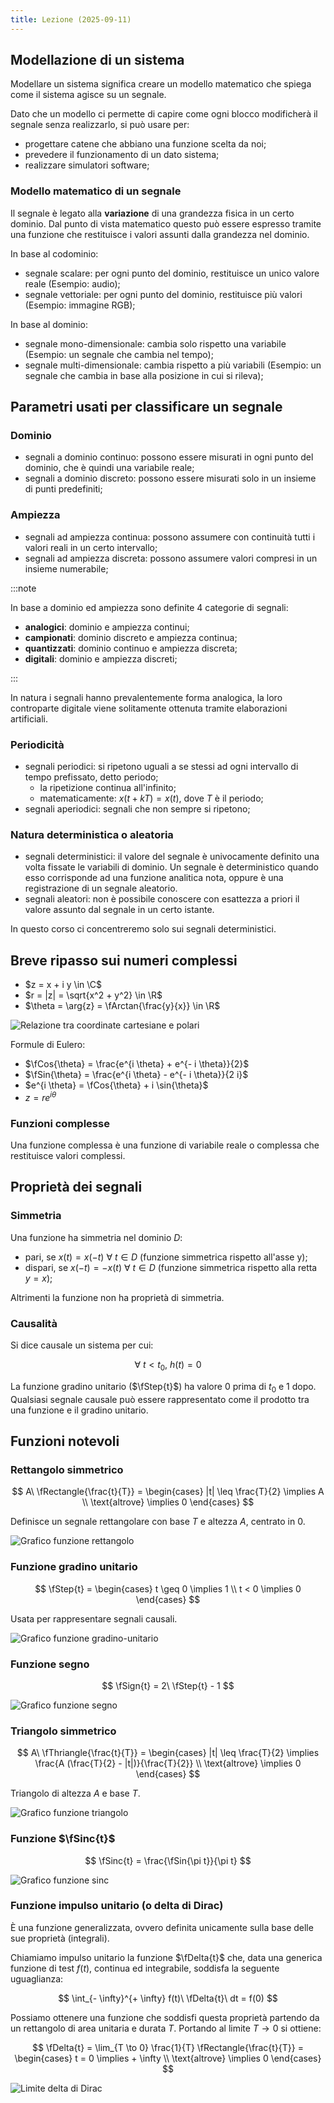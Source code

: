 ```yaml
---
title: Lezione (2025-09-11)
---
```


## Modellazione di un sistema

Modellare un sistema significa creare un modello matematico che spiega come il
sistema agisce su un segnale.

Dato che un modello ci permette di capire come ogni blocco modificherà il
segnale senza realizzarlo, si può usare per:

- progettare catene che abbiano una funzione scelta da noi;
- prevedere il funzionamento di un dato sistema;
- realizzare simulatori software;

### Modello matematico di un segnale

Il segnale è legato alla **variazione** di una grandezza fisica in un certo
dominio. Dal punto di vista matematico questo può essere espresso tramite una
funzione che restituisce i valori assunti dalla grandezza nel dominio.

In base al codominio:

- segnale scalare: per ogni punto del dominio, restituisce un unico valore reale
  (Esempio: audio);
- segnale vettoriale: per ogni punto del dominio, restituisce più valori
  (Esempio: immagine RGB);

In base al dominio:

- segnale mono-dimensionale: cambia solo rispetto una variabile (Esempio: un
  segnale che cambia nel tempo);
- segnale multi-dimensionale: cambia rispetto a più variabili (Esempio: un
  segnale che cambia in base alla posizione in cui si rileva);

## Parametri usati per classificare un segnale

### Dominio

- segnali a dominio continuo: possono essere misurati in ogni punto del dominio,
  che è quindi una variabile reale;
- segnali a dominio discreto: possono essere misurati solo in un insieme di
  punti predefiniti;

### Ampiezza

- segnali ad ampiezza continua: possono assumere con continuità tutti i valori
  reali in un certo intervallo;
- segnali ad ampiezza discreta: possono assumere valori compresi in un insieme
  numerabile;

:::note

In base a dominio ed ampiezza sono definite 4 categorie di segnali:

- **analogici**: dominio e ampiezza continui;
- **campionati**: dominio discreto e ampiezza continua;
- **quantizzati**: dominio continuo e ampiezza discreta;
- **digitali**: dominio e ampiezza discreti;

:::

In natura i segnali hanno prevalentemente forma analogica, la loro controparte
digitale viene solitamente ottenuta tramite elaborazioni artificiali.

### Periodicità

- segnali periodici: si ripetono uguali a se stessi ad ogni intervallo di tempo
  prefissato, detto periodo;
  - la ripetizione continua all'infinito;
  - matematicamente: $x(t + kT) = x(t)$, dove $T$ è il periodo;
- segnali aperiodici: segnali che non sempre si ripetono;

### Natura deterministica o aleatoria

- segnali deterministici: il valore del segnale è univocamente definito una
  volta fissate le variabili di dominio. Un segnale è deterministico quando esso
  corrisponde ad una funzione analitica nota, oppure è una registrazione di un
  segnale aleatorio.
- segnali aleatori: non è possibile conoscere con esattezza a priori il valore
  assunto dal segnale in un certo istante.

In questo corso ci concentreremo solo sui segnali deterministici.

## Breve ripasso sui numeri complessi

- $z = x + i y \in \C$
- $r = |z| = \sqrt{x^2 + y^2} \in \R$
- $\theta = \arg{z} = \fArctan{\frac{y}{x}} \in \R$

![Relazione tra coordinate cartesiane e polari](../../../../../images/conversione-coordinate-numeri-complessi.png)

Formule di Eulero:

- $\fCos{\theta} = \frac{e^{i \theta} + e^{- i \theta}}{2}$
- $\fSin{\theta} = \frac{e^{i \theta} - e^{- i \theta}}{2 i}$
- $e^{i \theta} = \fCos{\theta} + i \sin{\theta}$
- $z = r e^{i \theta}$

### Funzioni complesse

Una funzione complessa è una funzione di variabile reale o complessa che
restituisce valori complessi.

## Proprietà dei segnali

### Simmetria

Una funzione ha simmetria nel dominio $D$:

- pari, se $x(t) = x(-t)\ \forall\ t \in D$ (funzione simmetrica rispetto
  all'asse y);
- dispari, se $x(-t) = -x(t)\ \forall\ t \in D$ (funzione simmetrica rispetto
  alla retta $y = x$);

Altrimenti la funzione non ha proprietà di simmetria.

### Causalità

Si dice causale un sistema per cui:

$$
\forall\ t < t_0,\ h(t) = 0
$$

La funzione gradino unitario ($\fStep{t}$) ha valore $0$ prima di $t_0$ e $1$
dopo. Qualsiasi segnale causale può essere rappresentato come il prodotto tra
una funzione e il gradino unitario.

## Funzioni notevoli

### Rettangolo simmetrico

$$
A\ \fRectangle{\frac{t}{T}} = \begin{cases}
|t| \leq \frac{T}{2} \implies A \\
\text{altrove} \implies 0
\end{cases}
$$

Definisce un segnale rettangolare con base $T$ e altezza $A$, centrato in $0$.

![Grafico funzione rettangolo](../../../../../images/elaborazione-dei-segnali/grafico-funzione-rettangolo.png)

### Funzione gradino unitario

$$
\fStep{t} = \begin{cases}
t \geq 0 \implies 1 \\
t < 0 \implies 0
\end{cases}
$$

Usata per rappresentare segnali causali.

![Grafico funzione gradino-unitario](../../../../../images/elaborazione-dei-segnali/grafico-funzione-gradino.png)

### Funzione segno

$$
\fSign{t} = 2\ \fStep{t} - 1
$$

![Grafico funzione segno](../../../../../images/elaborazione-dei-segnali/grafico-funzione-segno.png)

### Triangolo simmetrico

$$
A\ \fThriangle{\frac{t}{T}} = \begin{cases}
|t| \leq \frac{T}{2} \implies \frac{A (\frac{T}{2} - |t|)}{\frac{T}{2}} \\
\text{altrove} \implies 0
\end{cases}
$$

Triangolo di altezza $A$ e base $T$.

![Grafico funzione triangolo](../../../../../images/elaborazione-dei-segnali/grafico-funzione-triangolo.png)

### Funzione $\fSinc{t}$

$$
\fSinc{t} = \frac{\fSin{\pi t}}{\pi t}
$$

![Grafico funzione sinc](../../../../../images/elaborazione-dei-segnali/grafico-funzione-sinc.png)

### Funzione impulso unitario (o delta di Dirac)

È una funzione generalizzata, ovvero definita unicamente sulla base delle sue
proprietà (integrali).

Chiamiamo impulso unitario la funzione $\fDelta{t}$ che, data una generica
funzione di test $f(t)$, continua ed integrabile, soddisfa la seguente
uguaglianza:

$$
\int_{- \infty}^{+ \infty} f(t)\ \fDelta{t}\ dt = f(0)
$$

Possiamo ottenere una funzione che soddisfi questa proprietà partendo da un
rettangolo di area unitaria e durata $T$. Portando al limite $T \to 0$ si
ottiene:

$$
\fDelta{t} = \lim_{T \to 0} \frac{1}{T} \fRectangle{\frac{t}{T}}
           = \begin{cases} t = 0 \implies + \infty \\ \text{altrove} \implies 0 \end{cases}
$$

![Limite delta di Dirac](../../../../../images/limite-delta-di-dirac.png)
